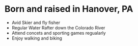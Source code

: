 # Born and raised in Hanover, PA

  - Avid Skier and fly fisher
  - Regular Water Rafter down the Colorado River
  - Attend concets and sporting games regualarly
  - Enjoy walking and biking



